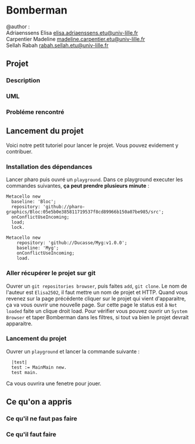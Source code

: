 # Bomberman

@author :   
Adriaenssens Elisa elisa.adriaenssens.etu@univ-lille.fr   
Carpentier Madeline madeline.carpentier.etu@univ-lille.fr   
Sellah Rabah rabah.sellah.etu@univ-lille.fr   

## Projet
### Description
### UML
### Probléme rencontré

## Lancement du projet
  Voici notre petit tutoriel pour lancer le projet. Vous pouvez evidement y contribuer.
  
### Installation des dépendances
  Lancer pharo puis ouvré un ```playground```. Dans ce playground executer les commandes suivantes, **ça peut prendre plusieurs minute** :
  ```smalltalk
Metacello new
    baseline: 'Bloc';
    repository: 'github://pharo-graphics/Bloc:05e5b0e385811719537f8cd89966b150a07be985/src';
    onConflictUseIncoming;
    load;
    lock.
```
```smalltalk
Metacello new
    repository: 'github://Ducasse/Myg:v1.0.0';
    baseline: 'Myg';
    onConflictUseIncoming;
    load.
```
  
### Aller récupérer le projet sur git
  Ouvrer un ```git repositories browser```, puis faites ```add```, ```git clone```.
  Le nom de l'auteur est ```Elisa2502```, il faut mettre un nom de projet et HTTP.
  Quand vous revenez sur la page précédente cliquer sur le projet qui vient d'apparaitre, ça va vous ouvrir une nouvelle page. Sur cette page le status est à ```Not loaded``` faite un clique droit load.
  Pour vérifier vous pouvez ouvrir un ``` System Browser ``` et taper Bomberman dans les filtres, si tout va bien le projet devrait apparaitre.
  
### Lancement du projet
  Ouvrer un ```playground``` et lancer la commande suivante : 
```smalltalk
  |test|
  test := MainMain new.
  test main.
```
  Ca vous ouvrira une fenetre pour jouer.

## Ce qu'on a appris
### Ce qu'il ne faut pas faire
### Ce qu'il faut faire
